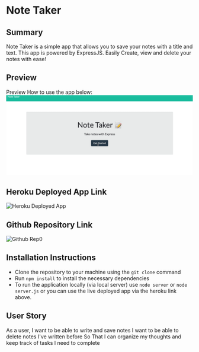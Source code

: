 # Note Taker 
## Summary 
Note Taker is a simple app that allows you to save your notes with a title and text. This app is powered by ExpressJS. Easily Create, view and delete your notes with ease! 

## Preview 
Preview How to use the app below: 
![Application Preview](notetaker.gif)

## Heroku Deployed App Link
![Heroku Deployed App](https://emkaygru-notetaker.herokuapp.com)

## Github Repository Link
![Github Rep0](https://github.com/emkaygru/NoteTaker)

## Installation Instructions 
* Clone the repository to your machine using the `git clone` command 
* Run 	`npm install` to install the necessary dependencies 
* To run the application locally (via local server) use `node server` or  `node server.js` or you can use the live deployed app via the heroku link above. 


## User Story 
As a user, I want to be able to write and save notes 
I want to be able to delete notes I've written before
 So That I can organize my thoughts and keep track of tasks I need to complete
